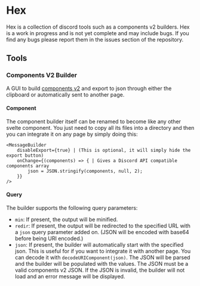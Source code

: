 # Hex
Hex is a collection of discord tools such as a components v2 builders. Hex is a work in progress and is not yet complete and may include bugs. If you find any bugs please report them in the issues section of the repository.

## Tools
### Components V2 Builder
A GUI to build [components v2](https://discord.com/developers/docs/components/reference) and export to json through either the clipboard or automatically sent to another page.

#### Component
The component builder itself can be renamed to become like any other svelte component. You just need to copy all its files into a directory and then you can integrate it on any page by simply doing this:
```svelte
<MessageBuilder
    disableExport={true} | (This is optional, it will simply hide the export button)
    onChange={(components) => { | Gives a Discord API compatible components array
        json = JSON.stringify(components, null, 2);
    }}
/>
```

#### Query
The builder supports the following query parameters:
* `min`: If present, the output will be minified.
* `redir`: If present, the output will be redirected to the specified URL with a `json` query parameter added on. (JSON will be encoded with base64 before being URI encoded.)
* `json`: If present, the builder will automatically start with the specified json. This is useful for if you want to integrate it with another page. You can decode it with `decodeURIComponent(json)`. The JSON will be parsed and the builder will be populated with the values. The JSON must be a valid components v2 JSON. If the JSON is invalid, the builder will not load and an error message will be displayed.